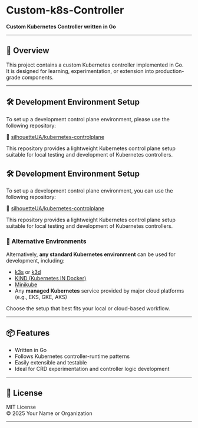 # Custom-k8s-Controller

**Custom Kubernetes Controller written in Go**

---

## 🚀 Overview

This project contains a custom Kubernetes controller implemented in Go.  
It is designed for learning, experimentation, or extension into production-grade components.

---

## 🛠️ Development Environment Setup

To set up a development control plane environment, please use the following repository:

🔗 [silhouetteUA/kubernetes-controlplane](https://github.com/silhouetteUA/kubernetes-controlplane)

This repository provides a lightweight Kubernetes control plane setup suitable for local testing and development of Kubernetes controllers.

## 🛠️ Development Environment Setup

To set up a development control plane environment, you can use the following repository:

🔗 [silhouetteUA/kubernetes-controlplane](https://github.com/silhouetteUA/kubernetes-controlplane)

This repository provides a lightweight Kubernetes control plane setup suitable for local testing and development of Kubernetes controllers.

### 🔄 Alternative Environments

Alternatively, **any standard Kubernetes environment** can be used for development, including:

- [k3s](https://k3s.io/) or [k3d](https://k3d.io/)
- [KIND (Kubernetes IN Docker)](https://kind.sigs.k8s.io/)
- [Minikube](https://minikube.sigs.k8s.io/)
- Any **managed Kubernetes** service provided by major cloud platforms (e.g., EKS, GKE, AKS)

Choose the setup that best fits your local or cloud-based workflow.

---

## 📦 Features

- Written in Go
- Follows Kubernetes controller-runtime patterns
- Easily extensible and testable
- Ideal for CRD experimentation and controller logic development

---

## 📄 License

MIT License  
© 2025 Your Name or Organization

---

